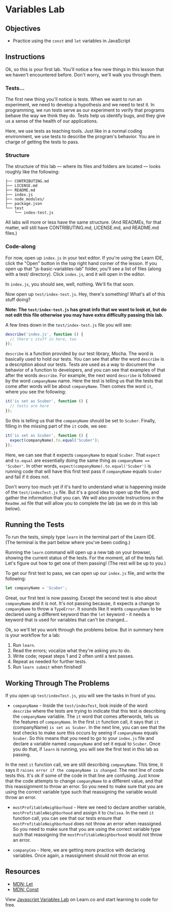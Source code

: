 # Variables Lab

## Objectives
- Practice using the `const` and `let` variables in JavaScript

## Instructions
Ok, so this is your first lab.  You'll notice a few new things in this lesson that we haven't encountered before. Don't worry, we'll walk you through them.

### Tests...
The first new thing you'll notice is tests.  When we want to run an experiment, we need to develop a hypothesis and we need to test it.  In programming, we run tests serve as our experiment to verify that programs behave the way we think they do. Tests help us identify bugs, and they give us a sense of the health of our applications.

Here, we use tests as teaching tools. Just like in a normal coding environment, we use tests to describe the program's behavior. You are in charge of getting the tests to pass.

### Structure
The structure of this lab — where its files and folders are located — looks roughly like the following:
```
├── CONTRIBUTING.md
├── LICENSE.md
├── README.md
├── index.js
├── node_modules/
├── package.json
└── test
    └── index-test.js
```

All labs will more or less have the same structure. (And READMEs, for that matter, will still have CONTRIBUTING.md, LICENSE.md, and README.md files.)

### Code-along
For now, open up `index.js` in your text editor. If you're using the Learn IDE, click the "Open" button in the top right hand corner of the lesson.  If you open up that "js-basic-variables-lab" folder, you'll see a list of files (along with a test/ directory). Click `index.js`, and it will open in the editor.

In `index.js`, you should see, well, nothing. We'll fix that soon.

Now open up `test/index-test.js`. Hey, there's something! What's all of this stuff doing?

**Note: The `test/index-test.js` has great info that we want to look at, but do not edit this file otherwise you may have extra difficulty passing this lab.**

A few lines down in the `test/index-test.js` file you will see:
```js
describe('index.js', function () {
  // there's stuff in here, too
});
```

`describe` is a function provided by our test library, Mocha.  The word is basically used to hold our tests.  You can see that after the word `describe` is a description about our tests.  Tests are used as a way to document the behavior of a function to developers, and you can see that examples of that after the words `describe`.  For example, the next word `describe` is followed by the word `companyName` name.  Here the test is telling us that the tests that come after words will be about `companyName`.  Then comes the word `it`, where you see the following:

```js
it('is set as Scuber', function () {
  // tests are here
});
```

So this is telling us that the `companyName` should be set to `Scuber`.  Finally, filling in the missing part of the `it` code, we see:

```js
it('is set as Scuber', function () {
  expect(companyName).to.equal('Scuber');
});
```

Here, we can see that it expects `companyName` to equal `Scuber`.  That `expect` and `to.equal` are essentially doing the same thing as `companyName == 'Scuber'`.  In other words, `expect(companyName).to.equal('Scuber')` is running code that will have this first test pass if `companyName` equals `Scuber` and fail if it does not.

Don't worry too much yet if it's hard to understand what is happening inside of the `test/indexTest.js` file.  But it's a good idea to open up the file, and gather the information that you can.  We will also provide Instructions in the `Readme.md` file that will allow you to complete the lab (as we do in this lab below).

## Running the Tests

To run the tests, simply type `learn` in the terminal part of the Learn IDE. (The terminal is the part below where you've been coding.)

Running the `learn` command will open up a new tab on your browser, showing the current status of the tests.  For the moment, all of the tests fail. Let's figure out how to get one of them passing! (The rest will be up to you.)

To get our first test to pass, we can open up our `index.js` file, and write the following:

```js
let companyName = 'Scuber';
```

Great, our first test is now passing. Except the second test is also about `companyName` and it is not.  It's not passing because, it expects a change to `companyName` to throw a `TypeError`.  It sounds like it wants `companyName` to be declared using a different keyword than the `let` keyword - it needs a keyword that is used for variables that can't be changed...

Ok, so we'll let you work through the problems below.  But in summary here is your workflow for a lab:

1. Run `learn`.
2. Read the errors; vocalize what they're asking you to do.
3. Write code; repeat steps 1 and 2 often until a test passes.
4. Repeat as needed for further tests.
5. Run `learn submit` when finished!

## Working Through The Problems
If you open up `test/indexTest.js`, you will see the tasks in front of you.

+ `companyName` - Inside the `test/indexTest`, look inside of the word `describe` where the tests are trying to indicate that this test is describing the `companyName` variable.  The `it` word that comes afterwords, tells us the features of `companyName`.  In the first `it` function call, it says that `it` (companyName) `is set as Scuber`.  In the next line, you can see that the test checks to make sure this occurs by seeing if `companyName` equals `Scuber`.  So this means that you need to go to your `index.js` file and declare a variable named `companyName` and set it equal to `Scuber`.  Once you do that, if `learn` is running, you will see the first test in this lab as passing.

In the next `it` function call, we are still describing `companyName`.  This time, it says it `raises error if the companyName is changed`. The next line of code tests this.  It's ok if some of the code in that line are confusing.  Just know that the code attempts to change `companyName` to a different value, and that this reassignment to throw an error.  So you need to make sure that you are using the correct variable type such that reassigning the variable would throw an error.

+ `mostProfitableNeighborhood` - Here we need to declare another variable, `mostProfitableNeighborhood` and assign it to `Chelsea`.  In the next `it` function call, you can see that our tests ensure that `mostProfitableNeighborhood` does not throw an error when reassigned.  So you need to make sure that you are using the correct variable type such that reassigning the `mostProfitableNeighborhood` would not throw an error.

+ `companyCeo` - Here, we are getting more practice with declaring variables.  Once again, a reassignment should not throw an error.

## Resources
- [MDN: Let](https://developer.mozilla.org/en-US/docs/Web/JavaScript/Reference/Statements/let)
- [MDN: Const](https://developer.mozilla.org/en-US/docs/Web/JavaScript/Reference/Statements/const)

<p class='util--hide'>View <a href='https://learn.co/lessons/js-basic-variables-lab'>Javascript Variables Lab</a> on Learn.co and start learning to code for free.</p>
